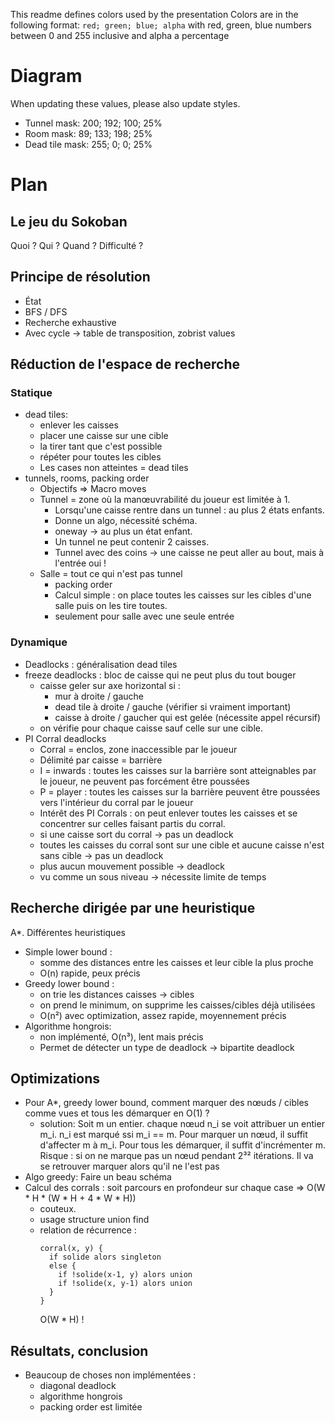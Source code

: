 This readme defines colors used by the presentation
Colors are in the following format: `red; green; blue; alpha` with red, green, blue
numbers between 0 and 255 inclusive and alpha a percentage

# Diagram

When updating these values, please also update styles.
* Tunnel mask: 200; 192; 100; 25%
* Room mask: 89; 133; 198; 25%
* Dead tile mask: 255; 0; 0; 25%

# Plan

## Le jeu du Sokoban

Quoi ? Qui ? Quand ? Difficulté ?

## Principe de résolution

* État
* BFS / DFS
* Recherche exhaustive
* Avec cycle → table de transposition, zobrist values

## Réduction de l'espace de recherche

### Statique

* dead tiles:
  * enlever les caisses
  * placer une caisse sur une cible
  * la tirer tant que c'est possible
  * répéter pour toutes les cibles
  * Les cases non atteintes = dead tiles
* tunnels, rooms, packing order
  * Objectifs => Macro moves
  * Tunnel = zone où la manœuvrabilité du joueur est limitée à 1.
    * Lorsqu'une caisse rentre dans un tunnel : au plus 2 états enfants.
    * Donne un algo, nécessité schéma. 
    * oneway → au plus un état enfant.
    * Un tunnel ne peut contenir 2 caisses.
    * Tunnel avec des coins → une caisse ne peut aller au bout, mais à l'entrée oui !
  * Salle = tout ce qui n'est pas tunnel
    * packing order
    * Calcul simple : on place toutes les caisses sur les cibles d'une salle puis on les tire toutes.
    * seulement pour salle avec une seule entrée

### Dynamique

* Deadlocks : généralisation dead tiles
* freeze deadlocks : bloc de caisse qui ne peut plus du tout bouger
  * caisse geler sur axe horizontal si :
    * mur à droite / gauche
    * dead tile à droite / gauche (vérifier si vraiment important)
    * caisse à droite / gaucher qui est gelée (nécessite appel récursif)
  * on vérifie pour chaque caisse sauf celle sur une cible.
* PI Corral deadlocks
  * Corral = enclos, zone inaccessible par le joueur
  * Délimité par caisse = barrière
  * I = inwards : toutes les caisses sur la barrière sont atteignables par le joueur, ne peuvent pas forcément être poussées
  * P = player : toutes les caisses sur la barrière peuvent être poussées vers l'intérieur du corral par le joueur
  * Intérêt des PI Corrals : on peut enlever toutes les caisses et se concentrer sur celles faisant partis du corral.
  * si une caisse sort du corral → pas un deadlock
  * toutes les caisses du corral sont sur une cible et aucune caisse n'est sans cible → pas un deadlock
  * plus aucun mouvement possible → deadlock
  * vu comme un sous niveau → nécessite limite de temps

## Recherche dirigée par une heuristique

A*. Différentes heuristiques

* Simple lower bound :
  * somme des distances entre les caisses et leur cible la plus proche
  * O(n) rapide, peux précis
* Greedy lower bound :
  * on trie les distances caisses → cibles
  * on prend le minimum, on supprime les caisses/cibles déjà utilisées
  * O(n²) avec optimization, assez rapide, moyennement précis
* Algorithme hongrois:
  * non implémenté, O(n³), lent mais précis
  * Permet de détecter un type de deadlock → bipartite deadlock 

## Optimizations

* Pour A*, greedy lower bound, comment marquer des nœuds / cibles comme vues et tous les démarquer en O(1) ? 
  * solution: Soit m un entier. chaque nœud n_i se voit attribuer un entier m_i. 
    n_i est marqué ssi m_i == m.
    Pour marquer un nœud, il suffit d'affecter m à m_i.
    Pour tous les démarquer, il suffit d'incrémenter m.
    Risque : si on ne marque pas un nœud pendant 2³² itérations. Il va se retrouver marquer alors qu'il ne l'est pas
* Algo greedy:
  Faire un beau schéma
* Calcul des corrals : soit parcours en profondeur sur chaque case => O(W * H * (W * H + 4 * W * H))
  * couteux.
  * usage structure union find
  * relation de récurrence :
    ```
    corral(x, y) {
      if solide alors singleton
      else {
        if !solide(x-1, y) alors union
        if !solide(x, y-1) alors union
      }
    }
    ```
    O(W * H) !

## Résultats, conclusion

* Beaucoup de choses non implémentées : 
  * diagonal deadlock
  * algorithme hongrois
  * packing order est limitée
